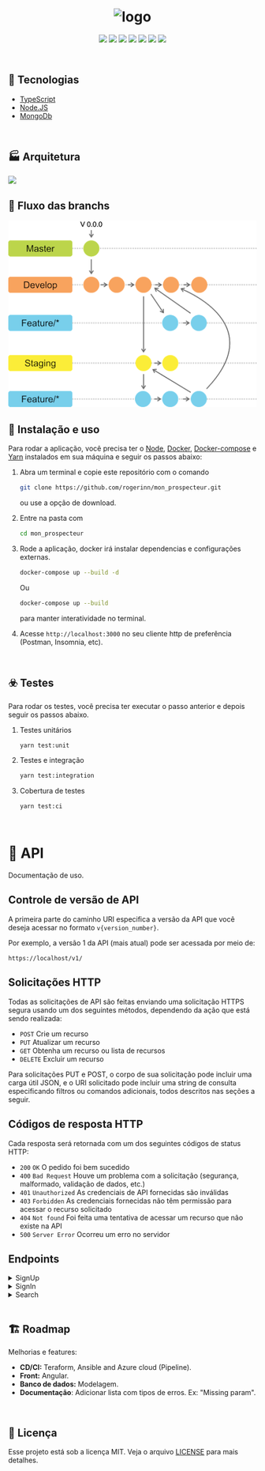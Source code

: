 <h1 align="center">
  <img src="https://www.monprospecteur.com/wp-content/uploads/2017/09/MonProspecteur_Logo-01-1.png" alt="logo" >

</h1>

<p align="center">
  <img src="https://travis-ci.com/rogerinn/mon_prospecteur.svg?branch=main">
  <img src="https://coveralls.io/repos/github/rogerinn/mon_prospecteur/badge.svg">
  <img src="https://img.shields.io/badge/Author-rogerinn-black">
  <img src="https://img.shields.io/github/languages/code-size/rogerinn/mon_prospecteur?color=black">
  <img src="https://img.shields.io/github/languages/count/rogerinn/mon_prospecteur?color=black">
  <img src="https://img.shields.io/github/issues-pr-closed/rogerinn/mon_prospecteur?color=black">
  <img src="https://img.shields.io/github/last-commit/rogerinn/mon_prospecteur?color=black">
</p>

<br>

## :rocket: Tecnologias

- [TypeScript](https://www.typescriptlang.org/docs/)
- [Node.JS](https://nodejs.org/en/)
- [MongoDb](https://docs.mongodb.com/)

<br>

## 🏭 Arquitetura

<img src="public/arch.png">

<br>

## 💾 Fluxo das branchs

<img src="/public/branch.png">

<br>


## 🔧 Instalação e uso

Para rodar a aplicação, você precisa ter o [Node](https://nodejs.org/en/), [Docker](https://docs.docker.com/get-docker/), [Docker-compose](https://docs.docker.com/compose/install/) e [Yarn](https://classic.yarnpkg.com/en/docs/install/) instalados em sua máquina e seguir os passos abaixo:

1) Abra um terminal e copie este repositório com o comando
    ```bash
    git clone https://github.com/rogerinn/mon_prospecteur.git
    ```
    ou use a opção de download.

2) Entre na pasta com
    ```bash
    cd mon_prospecteur
    ```

3) Rode a aplicação, docker irá instalar dependencias e configurações externas.
    ```bash
    docker-compose up --build -d
    ```
    Ou 
    ```bash
    docker-compose up --build
    ```
    para manter interatividade no terminal.
    
4) Acesse ```http://localhost:3000``` no seu cliente http de preferência (Postman, Insomnia, etc).

<br>

## ☣️ Testes

Para rodar os testes, você precisa ter executar o passo anterior e depois seguir os passos abaixo.

1) Testes unitários 
    ```bash
    yarn test:unit
    ```
2) Testes e integração
    ```bash
    yarn test:integration
    ```

3) Cobertura de testes
    ```bash
    yarn test:ci
    ```

<br>

# 📑 API
Documentação de uso.

## Controle de versão de API
A primeira parte do caminho URI especifica a versão da API que você deseja acessar no formato `v{version_number}`. 

Por exemplo, a versão 1 da API (mais atual) pode ser acessada por meio de:

```no-highlight
https://localhost/v1/
```

## Solicitações HTTP
Todas as solicitações de API são feitas enviando uma solicitação HTTPS segura usando um dos seguintes métodos, dependendo da ação que está sendo realizada:

* `POST` Crie um recurso
* `PUT` Atualizar um recurso
* `GET` Obtenha um recurso ou lista de recursos
* `DELETE` Excluir um recurso

Para solicitações PUT e POST, o corpo de sua solicitação pode incluir uma carga útil JSON, e o URI solicitado pode incluir uma string de consulta especificando filtros ou comandos adicionais, todos descritos nas seções a seguir.

## Códigos de resposta HTTP
Cada resposta será retornada com um dos seguintes códigos de status HTTP:

* `200` `OK` O pedido foi bem sucedido
* `400` `Bad Request` Houve um problema com a solicitação (segurança, malformado, validação de dados, etc.)
* `401` `Unauthorized` As credenciais de API fornecidas são inválidas
* `403` `Forbidden` As credenciais fornecidas não têm permissão para acessar o recurso solicitado
* `404` `Not found` Foi feita uma tentativa de acessar um recurso que não existe na API
* `500` `Server Error` Ocorreu um erro no servidor

## Endpoints
<details><summary>SignUp</summary>
<p>
  <ul>
    <li>
  <details><summary>Method: <code>POST</code> Path: <code>/v1/sign-up</code></summary>
    <p>
     <details><summary>Request</summary>
       
```JSON
Content-Type:application/json,
Accept:application/json,
body: 
{
  "email": "any@email.com",
  "password": "12345",
  "confirmationPassword": "12345"
}
```

<p>- <code>email:</code> <code>Obrigatório</code> <code>String</code> <code>Min: 10</code> <code>Max: 50</code> </p>
<p>- <code>password:</code> <code>Obrigatório</code> <code>String</code> <code>Min: 10</code> <code>Max: 50</code> </p>
<p>- <code>confirmationPassword:</code> <code>Obrigatório</code> <code>String</code> <code>Min: 10</code> <code>Max: 50</code> </p>
</details>
<details><summary>Response</summary>
<ul>
<li>
<details><summary>200</summary>
    
```JSON
statusCode: 200
{
  "id": 1,
  "email": "any@email.com",
  "token": "any_token"
}
```
<p>- <code>id:</code> <code>Number</code> </p>
<p>- <code>email:</code> <code>String</code> </p>
<p>- <code>token:</code> <code>String</code> </p>
</details>
</li>
<li>
<details><summary>400</summary>
        
```JSON
statusCode: 400
{
 "name": "Missing param",
 "message": "Missing param: {field}"
}
```
   <p>- <code>name:</code> <code>String</code> </p>
   <p>- <code>message:</code> <code>String</code> </p>
   <p>- <code>field:</code> <code>email, password ou confirmationPassword</code> </p>
    </details>
    </li>
    </ul>
    </details>
    </p>
  </details>
    </li>
  </ul>
</p>
</details>

<details><summary>SignIn</summary>
<p>
  <ul>
    <li>
  <details><summary>Method: <code>POST</code> Path: <code>/v1/sign-in</code></summary>
    <p>
    <details><summary>Request</summary>
      
```JSON
Content-Type:application/json,
Accept:application/json,
body: 
{
  "email": "any@email.com",
  "password": "12345"
}
```
<p>- <code>email:</code> <code>Obrigatório</code> <code>String</code> <code>Min: 10</code> <code>Max: 50</code> </p>
    <p>- <code>password:</code> <code>Obrigatório</code> <code>String</code> <code>Min: 10</code> <code>Max: 50</code> </p>
    </details>
    <details><summary>Response</summary>
      
```JSON
{
  "token": "any_token"
}
```      
   <p>- <code>token:</code> <code>String</code></p>
    </details>
    </p>
  </details>
    </li>
  </ul>
</p>
</details>

<details><summary>Search</summary>
<p>
  <ul>
    <li>
  <details><summary>Method: <code>GET</code> Path: <code>/v1/search</code></summary>
    <p>
    <details><summary>Request</summary>
      
```JSON
Content-Type:application/json,
Accept:application/json,
params: 
{
  "address": "any_address"
}
```      
   <p>- <code>address:</code> <code>Obrigatório</code> <code>String</code> <code>Min: 10</code> <code>Max: 50</code> </p>
    </details>
    <details><summary>Response</summary>
  
```JSON
{
  "data": [ { "address": "any_address" } ]
}
```   
   <p>- <code>data:</code> <code>Array</code>  </p>
    </details>
    </p>
  </details>
    </li>
  </ul>
</p>
</details>

<br>

## 🏗️ Roadmap

Melhorias e features:

- **CD/CI:** Teraform, Ansible and Azure cloud (Pipeline).
- **Front:** Angular.
- **Banco de dados:** Modelagem.
- **Documentação**: Adicionar lista com tipos de erros. Ex: "Missing param".

<br>

## :memo: Licença

Esse projeto está sob a licença MIT. Veja o arquivo [LICENSE](/LICENSE) para mais detalhes.
